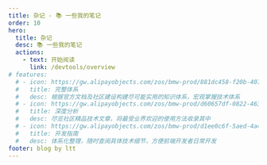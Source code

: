 ```yaml
---
title: 杂记 - 📚 一些我的笔记
order: 10
hero:
  title: 杂记
  desc: 📚 一些我的笔记
  actions:
    - text: 开始阅读
      link: /devtools/overview
# features:
  # - icon: https://gw.alipayobjects.com/zos/bmw-prod/881dc458-f20b-407b-947a-95104b5ec82b/k79dm8ih_w144_h144.png
  #   title: 完整体系
  #   desc: 根据官方文档及社区建设构建尽可能实用的知识体系，宏观掌握技术体系
  # - icon: https://gw.alipayobjects.com/zos/bmw-prod/d60657df-0822-4631-9d7c-e7a869c2f21c/k79dmz3q_w126_h126.png
  #   title: 深度分析
  #   desc: 尽览社区精品技术文章，将最受业界欢迎的使用方法收录其中
  # - icon: https://gw.alipayobjects.com/zos/bmw-prod/d1ee0c6f-5aed-4a45-a507-339a4bfe076c/k7bjsocq_w144_h144.png
  #   title: 开发指南
  #   desc: 体系化整理，随时查阅具体技术细节，方便前端开发者日常开发
footer: blog by ltt
---
```

